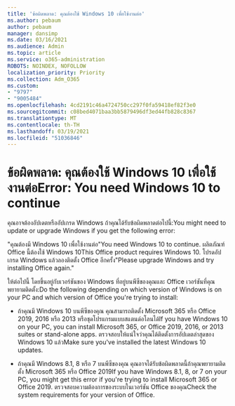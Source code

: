 ```yaml
---
title: 'ข้อผิดพลาด: คุณต้องใช้ Windows 10 เพื่อใช้งานต่อ'
ms.author: pebaum
author: pebaum
manager: dansimp
ms.date: 03/16/2021
ms.audience: Admin
ms.topic: article
ms.service: o365-administration
ROBOTS: NOINDEX, NOFOLLOW
localization_priority: Priority
ms.collection: Adm_O365
ms.custom:
- "9797"
- "9005484"
ms.openlocfilehash: 4cd2191c46a4724750cc297f0fa59418ef82f3e0
ms.sourcegitcommit: c08bed4071baa3bb5879496df3ed44fb828c8367
ms.translationtype: MT
ms.contentlocale: th-TH
ms.lasthandoff: 03/19/2021
ms.locfileid: "51036846"
---
```

# <a name="error-you-need-windows-10-to-continue"></a><span data-ttu-id="356ee-102">ข้อผิดพลาด: คุณต้องใช้ Windows 10 เพื่อใช้งานต่อ</span><span class="sxs-lookup"><span data-stu-id="356ee-102">Error: You need Windows 10 to continue</span></span>

<span data-ttu-id="356ee-103">คุณอาจต้องอัปเดตหรืออัปเกรด Windows ถ้าคุณได้รับข้อผิดพลาดต่อไปนี้:</span><span class="sxs-lookup"><span data-stu-id="356ee-103">You might need to update or upgrade Windows if you get the following error:</span></span>

<span data-ttu-id="356ee-104">"คุณต้องมี Windows 10 เพื่อใช้งานต่อ</span><span class="sxs-lookup"><span data-stu-id="356ee-104">"You need Windows 10 to continue.</span></span> <span data-ttu-id="356ee-105">ผลิตภัณฑ์ Office นี้ต้องใช้ Windows 10</span><span class="sxs-lookup"><span data-stu-id="356ee-105">This Office product requires Windows 10.</span></span> <span data-ttu-id="356ee-106">โปรดอัปเกรด Windows แล้วลองติดตั้ง Office อีกครั้ง"</span><span class="sxs-lookup"><span data-stu-id="356ee-106">Please upgrade Windows and try installing Office again."</span></span>

<span data-ttu-id="356ee-107">ให้ต่อไปนี้ โดยขึ้นอยู่กับเวอร์ชันของ Windows ที่อยู่บนพีซีของคุณและ Office เวอร์ชันที่คุณพยายามติดตั้ง:</span><span class="sxs-lookup"><span data-stu-id="356ee-107">Do the following depending on which version of Windows is on your PC and which version of Office you're trying to install:</span></span>

- <span data-ttu-id="356ee-108">ถ้าคุณมี Windows 10 บนพีซีของคุณ คุณสามารถติดตั้ง Microsoft 365 หรือ Office 2019, 2016 หรือ 2013 หรือชุดโปรแกรมแบบสแตนด์อโลนได้</span><span class="sxs-lookup"><span data-stu-id="356ee-108">If you have Windows 10 on your PC, you can install Microsoft 365, or Office 2019, 2016, or 2013 suites or stand-alone apps.</span></span> <span data-ttu-id="356ee-109">ตรวจสอบให้แน่ใจว่าคุณได้ติดตั้งการอัปเดตล่าสุดของ Windows 10 แล้ว</span><span class="sxs-lookup"><span data-stu-id="356ee-109">Make sure you've installed the latest Windows 10 updates.</span></span>

- <span data-ttu-id="356ee-110">ถ้าคุณมี Windows 8.1, 8 หรือ 7 บนพีซีของคุณ คุณอาจได้รับข้อผิดพลาดนี้ถ้าคุณพยายามติดตั้ง Microsoft 365 หรือ Office 2019</span><span class="sxs-lookup"><span data-stu-id="356ee-110">If you have Windows 8.1, 8, or 7 on your PC, you might get this error if you're trying to install Microsoft 365 or Office 2019.</span></span> <span data-ttu-id="356ee-111">ตรวจสอบความต้องการของระบบในเวอร์ชัน Office ของคุณ</span><span class="sxs-lookup"><span data-stu-id="356ee-111">Check the system requirements for your version of Office.</span></span>